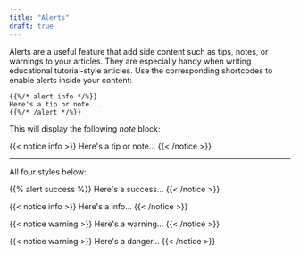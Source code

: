 ```yaml
---
title: "Alerts"
draft: true
---
```


Alerts are a useful feature that add side content such as tips, notes, or warnings to your articles. They are especially handy when writing educational tutorial-style articles. Use the corresponding shortcodes to enable alerts inside your content:

    {{%/* alert info */%}}
    Here's a tip or note...
    {{%/* /alert */%}}

This will display the following _note_ block:

{{< notice info >}}
Here's a tip or note...
{{< /notice >}}

---

All four styles below:

{{% alert success %}}
Here's a success...
{{< /notice >}}

{{< notice info >}}
Here's a info...
{{< /notice >}}

{{< notice warning >}}
Here's a warning...
{{< /notice >}}

{{< notice warning >}}
Here's a danger...
{{< /notice >}}
